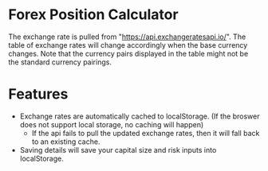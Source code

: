 # Forex Position Calculator
The exchange rate is pulled from "https://api.exchangeratesapi.io/".
The table of exchange rates will change accordingly when the base currency changes.
Note that the currency pairs displayed in the table might not be the standard currency pairings.


# Features
- Exchange rates are automatically cached to localStorage. (If the broswer does not support local storage, no caching will happen)
	- If the api fails to pull the updated exchange rates, then it will fall back to an existing cache.
- Saving details will save your capital size and risk inputs into localStorage.
